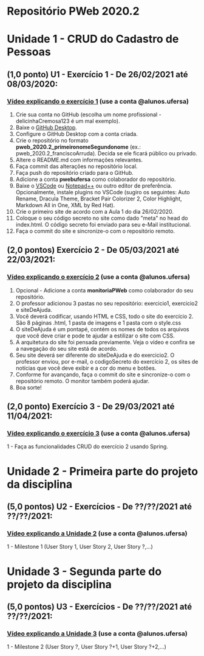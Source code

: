 # Repositório PWeb 2020.2

# Unidade 1 - CRUD do Cadastro de Pessoas
## (1,0 ponto) U1 - Exercício 1 - De 26/02/2021 até 08/03/2020:
### [Vídeo explicando o exercício 1](https://drive.google.com/file/d/177qYyERrz854K49x97Y9arLVTyPMPgU6/view?usp=sharing) (use a conta @alunos.ufersa)
1. Crie sua conta no GitHub (escolha um nome profissional - delicinhaCremosa123 é um mal exemplo).
2. Baixe o [GitHub Desktop](https://desktop.github.com/).
3. Configure o GitHub Desktop com a conta criada.
4. Crie o repositório no formato **pweb_2020.2_primeironomeSegundonome** (ex.: pweb_2020.2_franciscoArruda). Decida se ele ficará público ou privado.
5. Altere o README.md com informações relevantes.
6. Faça commit das alterações no repositório local.
6. Faça push do repositório criado para o GitHub.
7. Adicione a conta **pwebufersa** como colaborador do repositório.
8. Baixe o [VSCode](https://code.visualstudio.com/) ou [Notepad++](https://notepad-plus-plus.org/downloads/) ou outro editor de preferência. Opcionalmente, instale plugins no VSCode (sugiro os seguintes: Auto Rename, Dracula Theme, Bracket Pair Colorizer 2, Color Highlight, Markdown All in One, XML by Red Hat).
9. Crie o primeiro site de acordo com a Aula 1 do dia 26/02/2020.
10. Coloque o seu código secreto no site como dado "meta" no head do index.html. O código secreto foi enviado para seu e-Mail institucional.
11. Faça o commit do site e sincronize-o com o repositório remoto.


## (2,0 pontos) Exercício 2 - De 05/03/2021 até 22/03/2021:
### [Vídeo explicando o exercício 2](https://drive.google.com/file/d/1xhuvD5pK-Aa0L3l00svK3x6H4T-Br1V9/view?usp=sharing) (use a conta @alunos.ufersa)
1. Opcional - Adicione a conta **monitoriaPWeb** como colaborador do seu repositório.
2. O professor adicionou 3 pastas no seu repositório: exercicio1, exercicio2 e siteDeAjuda.
3. Você deverá codificar, usando HTML e CSS, todo o site do exercício 2. São 8 páginas .html, 1 pasta de imagens e 1 pasta com o style.css
4. O siteDeAjuda é um pontapé, contém os nomes de todos os arquivos que você deve criar e pode te ajudar a estilizar o site com CSS.
5. A arquitetura do site foi pensada previamente. Veja o vídeo e confira se a navegação do seu site está de acordo.
6. Seu site deverá ser diferente do siteDeAjuda e do exercicio2. O professor enviou, por e-mail, o codigoSecreto do exercício 2, os sites de notícias que você deve exibir e a cor do menu e botões.
7. Conforme for avançando, faça o commit do site e sincronize-o com o repositório remoto. O monitor também poderá ajudar.
8. Boa sorte!

## (2,0 ponto) Exercício 3 -  De 29/03/2021 até 11/04/2021:
### [Vídeo explicando o exercício 3](#) (use a conta @alunos.ufersa)
1 - Faça as funcionalidades CRUD do exercício 2 usando Spring.


# Unidade 2 - Primeira parte do projeto da disciplina
## (5,0 pontos) U2 - Exercícios -  De ??/??/2021 até ??/??/2021:
### [Vídeo explicando a Unidade 2](#) (use a conta @alunos.ufersa)
1 - Milestone 1 (User Story 1, User Story 2, User Story ?,...)


# Unidade 3 - Segunda parte do projeto da disciplina
## (5,0 pontos) U3 - Exercícios -  De ??/??/2021 até ??/??/2021:
### [Vídeo explicando a Unidade 3](#) (use a conta @alunos.ufersa)
1 - Milestone 2 (User Story ?, User Story ?+1, User Story ?+2,...)
